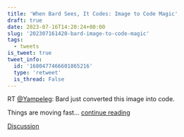 ```yaml
---
title: 'When Bard Sees, It Codes: Image to Code Magic'
draft: true
date: 2023-07-16T14:20:24+00:00
slug: '202307161420-bard-image-to-code-magic'
tags:
  - tweets
is_tweet: true
tweet_info:
  id: '1680477466601865216'
  type: 'retweet'
  is_thread: False
---
```




RT [@Yampeleg](https://x.com/Yampeleg): Bard just converted this image into code.

Things are moving fast... [continue reading](urls[0])

[Discussion](https://x.com/sytelus/status/1680477466601865216)
